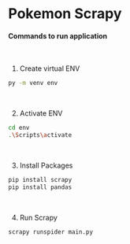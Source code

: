 # Pokemon Scrapy

<h4>Commands to run application</h4>

<br>

1.  Create virtual ENV

```bash
py -m venv env
```

<br>

2. Activate ENV

```bash
cd env
.\Scripts\activate
```

<br>

3. Install Packages

```bash
pip install scrapy
pip install pandas
```

<br>

4. Run Scrapy

```bash
scrapy runspider main.py
```